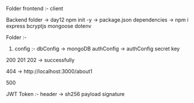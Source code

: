 Folder frontend :- client

Backend folder -> day12
npm init -y -> package.json
dependencies -> npm i express bcryptjs mongoose dotenv

Folder :-

1. config :- dbConfig -> mongoDB
   authConfig -> authConfig secret key



200 201 202 -> successfully

404 -> http://localhost:3000/about1

500

JWT Token :-
header  -> sh256
payload 
signature
